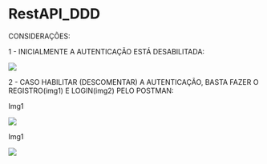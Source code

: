 # RestAPI_DDD

CONSIDERAÇÕES:

1 - INICIALMENTE A AUTENTICAÇÃO ESTÁ DESABILITADA:

![](https://user-images.githubusercontent.com/19677312/110487032-f316b480-80cb-11eb-9a34-020e67d227a4.PNG) 

2 - CASO HABILITAR (DESCOMENTAR) A AUTENTICAÇÃO, BASTA FAZER O REGISTRO(img1) E LOGIN(img2) PELO POSTMAN:


<span>Img1</span>
  
![](https://user-images.githubusercontent.com/19677312/110488040-e5adfa00-80cc-11eb-98a4-04a522c8ef99.PNG)

<p>

<span>Img1</span>
  
![](https://user-images.githubusercontent.com/19677312/110488110-f52d4300-80cc-11eb-9b16-e6270c5c3ea4.PNG)

